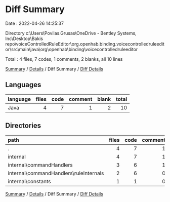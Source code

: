 # Diff Summary

Date : 2022-04-26 14:25:37

Directory c:\Users\Povilas.Grusas\OneDrive - Bentley Systems, Inc\Desktop\Bakis repo\voiceControlledRuleEditor\org.openhab.binding.voicecontrolledruleeditor\src\main\java\org\openhab\binding\voicecontrolledruleeditor

Total : 4 files,  7 codes, 1 comments, 2 blanks, all 10 lines

[Summary](results.md) / [Details](details.md) / Diff Summary / [Diff Details](diff-details.md)

## Languages
| language | files | code | comment | blank | total |
| :--- | ---: | ---: | ---: | ---: | ---: |
| Java | 4 | 7 | 1 | 2 | 10 |

## Directories
| path | files | code | comment | blank | total |
| :--- | ---: | ---: | ---: | ---: | ---: |
| . | 4 | 7 | 1 | 2 | 10 |
| internal | 4 | 7 | 1 | 2 | 10 |
| internal\commandHandlers | 3 | 6 | 1 | 2 | 9 |
| internal\commandHandlers\ruleInternals | 2 | 6 | 0 | 2 | 8 |
| internal\constants | 1 | 1 | 0 | 0 | 1 |

[Summary](results.md) / [Details](details.md) / Diff Summary / [Diff Details](diff-details.md)